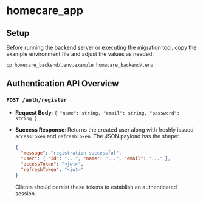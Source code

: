 # homecare_app

## Setup

Before running the backend server or executing the migration tool, copy the example
environment file and adjust the values as needed:

```
cp homecare_backend/.env.example homecare_backend/.env
```

## Authentication API Overview

### `POST /auth/register`

- **Request Body**: `{ "name": string, "email": string, "password": string }`
- **Success Response**: Returns the created user along with freshly issued
  `accessToken` and `refreshToken`. The JSON payload has the shape:

  ```json
  {
    "message": "registration successful",
    "user": { "id": "...", "name": "...", "email": "..." },
    "accessToken": "<jwt>",
    "refreshToken": "<jwt>"
  }
  ```

  Clients should persist these tokens to establish an authenticated session.